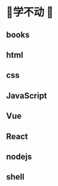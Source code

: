 # :hatching_chick:学不动 :hatched_chick:

## books


## html


## css


## JavaScript


## Vue


## React


## nodejs


## shell
